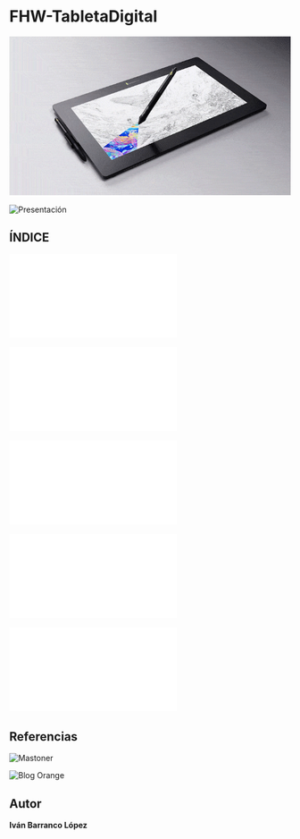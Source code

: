 # FHW-TabletaDigital

<p align="center">
  <img src="/img/portada.gif" alt="![economia](/img/portada.gif)"/>
</p>



![Presentación](https://www.canva.com/design/DAGhcGUepIQ/XCb7HKEQQ1nwkiFDtVBKgg/edit?utm_content=DAGhcGUepIQ&utm_campaign=designshare&utm_medium=link2&utm_source=sharebutton)




## ÍNDICE


![1.- Definición del períférico](Definicion.md)


![2.-Características principales](Caracteristicas.md)


![3.- Tipos](Tipos.md)


![4.- Ejemplos comerciales](Ejemplos.md)


![5.- Conclusiones](Conclusiones.md)


## Referencias

![Mastoner](https://www.mastoner.com/blog/para-que-sirve-tableta-grafica-usos/)


![Blog Orange](https://blog.orange.es/consejos-y-trucos/guia-compra-tableta-grafica/)


## Autor


**Iván Barranco López**


